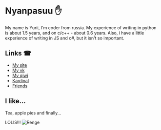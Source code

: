 # Nyanpasuu ✋

My name is Yurii, I'm coder from russia. 
My experience of writing in python is about 1.5 years, and on c/c++ - about 0.6 years.
Also, i have a little experience of writing in JS and c#, but it isn't so important.

## Links ☎

- [My site](http://abrzv.xyz)
- [My vk](https://vk.com/async.raider)
- [My qiwi](http://qiwi.com/n/ABRZV)
- [Kardinal](https://vk.com/kardinal_sys)
- [Friends](https://vk.com/sparta.r4iders)

## I like...

Tea, apple pies and finally...

LOLIS!!!
![Renge](https://github.com/abrzv/abrzv/blob/main/1534572621_giphy.gif, "Лоля флексит")
